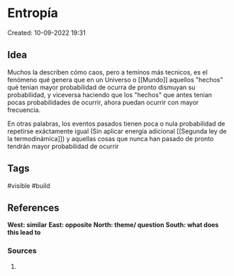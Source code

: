 # Entropía

Created: 10-09-2022 19:31

## <span class="pink"> **Idea** </span>
Muchos la describen cómo caos, pero a teminos más tecnicos, es el fenómeno qué genera que en un Universo o [[Mundo]] aquellos "hechos" qué tenian mayor probabilidad de ocurra de pronto dismuyan su probabilidad, y viceversa haciendo que los "hechos" que antes tenian pocas probabilidades de ocurrir, ahora puedan ocurrir con mayor frecuencia.

En otras palabras, los eventos pasados tienen poca o nula probabilidad de repetirse exáctamente igual (Sin aplicar energía adicional [[Segunda ley de la termodinámica]]) y aquellas cosas que nunca han pasado de pronto tendrán mayor probabilidad de ocurrir

## <span class="orange"> **Tags**</span>
<span class="tag"> #visible</span>  <span class="tag"> #build</span> 

## <span class="green"> **References**</span>
<span class="blue"> **West: similar** </span>
<span class="blue"> **East: opposite** </span>
<span class="blue"> **North: theme/ question** </span>
<span class="blue"> **South: what does this lead to** </span>

### <span class="purple"> **Sources**</span>
1. 